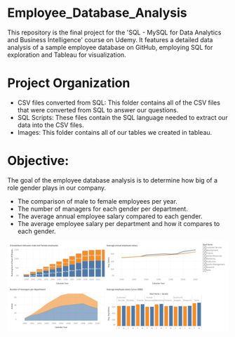 # Employee_Database_Analysis
This repository is the final project for the 'SQL - MySQL for Data Analytics and Business Intelligence' course on Udemy. It features a detailed data analysis of a sample employee database on GitHub, employing SQL for exploration and Tableau for visualization.

# Project Organization
- CSV files converted from SQL: This folder contains all of the CSV files that were converted from SQL to answer our questions.
- SQL Scripts: These files contain the SQL language needed to extract our data into the CSV files.
- Images: This folder contains all of our tables we created in tableau.

# Objective:
The goal of the employee database analysis is to determine how big of a role gender plays in our company. 
  - The comparison of male to female employees per year. 
  - The number of managers for each gender per department.
  - The average annual employee salary compared to each gender.
  - The average employee salary per department and how it compares to each gender.

![alt text](https://github.com/andrewbrannon/employee_database_analysis/blob/main/Employee%20Database%20Dashboard.png?raw=true)
